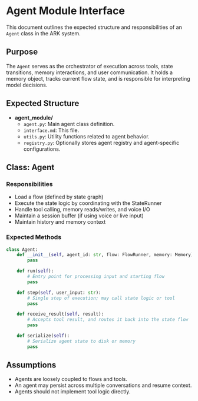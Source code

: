 # Agent Module Interface

This document outlines the expected structure and responsibilities of an `Agent` class in the ARK system.

## Purpose

The `Agent` serves as the orchestrator of execution across tools, state transitions, memory interactions, and user communication. It holds a memory object, tracks current flow state, and is responsible for interpreting model decisions.

## Expected Structure

- **agent_module/**
  - `agent.py`: Main agent class definition.
  - `interface.md`: This file.
  - `utils.py`: Utility functions related to agent behavior.
  - `registry.py`: Optionally stores agent registry and agent-specific configurations.

## Class: Agent

### Responsibilities
- Load a flow (defined by state graph)
- Execute the state logic by coordinating with the StateRunner
- Handle tool calling, memory reads/writes, and voice I/O
- Maintain a session buffer (if using voice or live input)
- Maintain history and memory context

### Expected Methods

```python
class Agent:
    def __init__(self, agent_id: str, flow: FlowRunner, memory: Memory):
        pass

    def run(self):
        # Entry point for processing input and starting flow
        pass

    def step(self, user_input: str):
        # Single step of execution; may call state logic or tool
        pass

    def receive_result(self, result):
        # Accepts tool result, and routes it back into the state flow
        pass

    def serialize(self):
        # Serialize agent state to disk or memory
        pass
```

## Assumptions

- Agents are loosely coupled to flows and tools.
- An agent may persist across multiple conversations and resume context.
- Agents should not implement tool logic directly.
